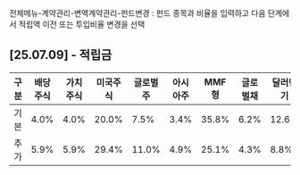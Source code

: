 전체메뉴-계약관리-변액계약관리-펀드변경 : 펀드 종목과 비율을 입력하고 다음 단계에서 적립액 이전 또는 투입비율 변경을 선택

## [25.07.09] - 적립금

| 구분 | 배당주식 | 가치주식 | 미국주식 | 글로벌주 | 아시아주 | MMF형 | 글로벌채 | 달러단기 | 미국채권 |
|---|---|---|---|---|---|---|---|---|---|
| 기본 | 4.0% | 4.0% | 20.0% | 7.5% | 3.4% | 35.8% | 6.2% | 12.6% | 6.6% |
| 추가 | 5.9% | 5.9% | 29.4% | 11.0% | 4.9% | 25.1% | 4.3% | 8.8% | 4.6% |

